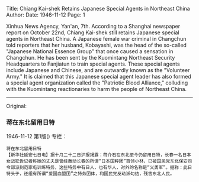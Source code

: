 Title: Chiang Kai-shek Retains Japanese Special Agents in Northeast China
Author:
Date: 1946-11-12
Page: 1

Xinhua News Agency, Yan'an, 7th. According to a Shanghai newspaper report on October 22nd, Chiang Kai-shek still retains Japanese special agents in Northeast China. A Japanese female war criminal in Changchun told reporters that her husband, Kobayashi, was the head of the so-called "Japanese National Essence Group" that once caused a sensation in Changchun. He has been sent by the Kuomintang Northeast Security Headquarters to Fanjiatun to train special agents. These special agents include Japanese and Chinese, and are outwardly known as the "Volunteer Army." It is claimed that this Japanese special agent leader has also formed a special agent organization called the "Patriotic Blood Alliance," colluding with the Kuomintang reactionaries to harm the people of Northeast China.



<hr /> 

Original: 


### 蒋在东北留用日特

1946-11-12
第1版()
专栏：

    蒋在东北留用日特
    【新华社延安七日电】据十月二十二日沪报揭露：蒋介石在东北至今仍留用日特，长春一名日本女战犯告记者称她的丈夫是曾经轰动长春的所谓“日本国粹团”首领小林，已被国民党东北保安司令部派到范家屯训练特务，这些特务中有日人，也有华人，对外的名称是“义勇军”。据称：此日特头子，还组有所谓“爱国血盟团”之特务团体，和国民党反动派勾结，残害东北人民。
